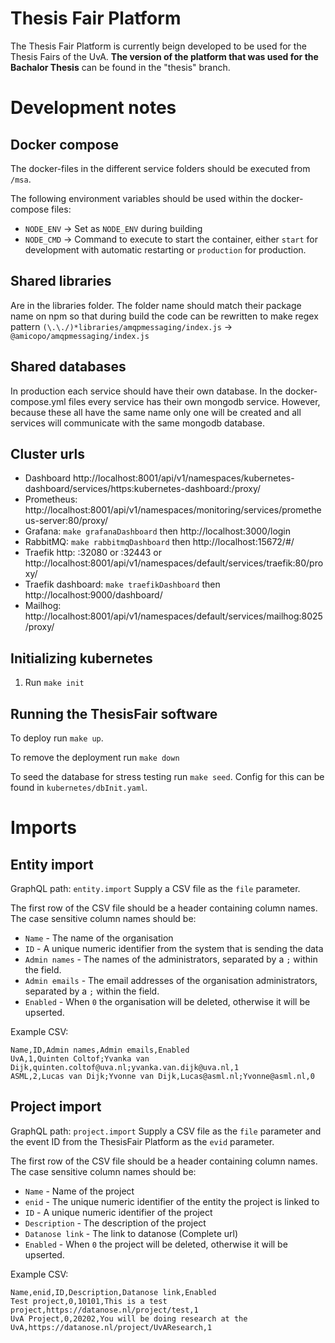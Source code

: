 # Thesis Fair Platform
The Thesis Fair Platform is currently beign developed to be used for the Thesis Fairs of the UvA. **The version of the platform that was used for the Bachalor Thesis** can be found in the "thesis" branch.

# Development notes
## Docker compose
The docker-files in the different service folders should be executed from `/msa`.

The following environment variables should be used within the docker-compose files:
- `NODE_ENV` -> Set as `NODE_ENV` during building
- `NODE_CMD` -> Command to execute to start the container, either `start` for development with automatic restarting or `production` for production.

## Shared libraries
Are in the libraries folder. The folder name should match their package name on npm so that during build the code can be rewritten to make regex pattern `(\.\./)*libraries/amqpmessaging/index.js` -> `@amicopo/amqpmessaging/index.js`

## Shared databases
In production each service should have their own database. In the docker-compose.yml files every service has their own mongodb service. However, because these all have the same name only one will be created and all services will communicate with the same mongodb database.


## Cluster urls
- Dashboard http://localhost:8001/api/v1/namespaces/kubernetes-dashboard/services/https:kubernetes-dashboard:/proxy/
- Prometheus: http://localhost:8001/api/v1/namespaces/monitoring/services/prometheus-server:80/proxy/
- Grafana: `make grafanaDashboard` then http://localhost:3000/login
- RabbitMQ: `make rabbitmqDashboard` then http://localhost:15672/#/
- Traefik http: <server ip>:32080 or <server ip>:32443 or http://localhost:8001/api/v1/namespaces/default/services/traefik:80/proxy/
- Traefik dashboard: `make traefikDashboard` then http://localhost:9000/dashboard/
- Mailhog: http://localhost:8001/api/v1/namespaces/default/services/mailhog:8025/proxy/


## Initializing kubernetes
1. Run `make init`

## Running the ThesisFair software
To deploy run `make up`.

To remove the deployment run `make down`

To seed the database for stress testing run `make seed`. Config for this can be found in `kubernetes/dbInit.yaml`.


# Imports
## Entity import
GraphQL path: `entity.import`
Supply a CSV file as the `file` parameter.

The first row of the CSV file should be a header containing column names. The case sensitive column names should be:
- `Name` - The name of the organisation
- `ID` - A unique numeric identifier from the system that is sending the data
- `Admin names` - The names of the administrators, separated by a `;` within the field.
- `Admin emails` - The email addresses of the organisation administrators, separated by a `;` within the field.
- `Enabled` - When `0` the organisation will be deleted, otherwise it will be upserted.


Example CSV:
```
Name,ID,Admin names,Admin emails,Enabled
UvA,1,Quinten Coltof;Yvanka van Dijk,quinten.coltof@uva.nl;yvanka.van.dijk@uva.nl,1
ASML,2,Lucas van Dijk;Yvonne van Dijk,Lucas@asml.nl;Yvonne@asml.nl,0
```

## Project import
GraphQL path: `project.import`
Supply a CSV file as the `file` parameter and the event ID from the ThesisFair Platform as the `evid` parameter.

The first row of the CSV file should be a header containing column names. The case sensitive column names should be:
- `Name` - Name of the project
- `enid` - The unique numeric identifier of the entity the project is linked to
- `ID` - A unique numeric identifier of the project
- `Description` - The description of the project
- `Datanose link` - The link to datanose (Complete url)
- `Enabled` - When `0` the project will be deleted, otherwise it will be upserted.

Example CSV:
```
Name,enid,ID,Description,Datanose link,Enabled
Test project,0,10101,This is a test project,https://datanose.nl/project/test,1
UvA Project,0,20202,You will be doing research at the UvA,https://datanose.nl/project/UvAResearch,1
```
